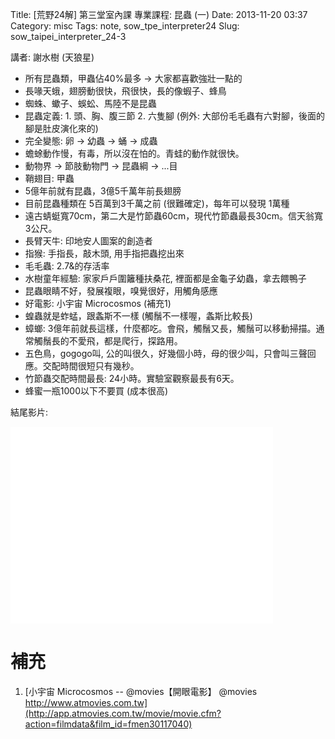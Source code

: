 Title: [荒野24解] 第三堂室內課 專業課程: 昆蟲 (一)
Date: 2013-11-20 03:37
Category: misc
Tags: note, sow_tpe_interpreter24
Slug: sow_taipei_interpreter_24-3


講者: 謝水樹 (天狼星)

* 所有昆蟲類，甲蟲佔40%最多 -> 大家都喜歡強壯一點的
* 長喙天蛾，翅膀動很快，飛很快，長的像蝦子、蜂鳥
* 蜘蛛、蠍子、蜈蚣、馬陸不是昆蟲
* 昆蟲定義: 1. 頭、胸、腹三節 2. 六隻腳 (例外: 大部份毛毛蟲有六對腳，後面的腳是肚皮演化來的)
* 完全變態: 卵 -> 幼蟲 -> 蛹 -> 成蟲
* 蟾蜍動作慢，有毒，所以沒在怕的。青蛙的動作就很快。
* 動物界 -> 節肢動物門 -> 昆蟲綱 -> ...目
* 鞘翅目: 甲蟲
* 5億年前就有昆蟲，3億5千萬年前長翅膀
* 目前昆蟲種類在 5百萬到3千萬之前 (很難確定)，每年可以發現 1萬種
* 遠古蜻蜓寬70cm，第二大是竹節蟲60cm，現代竹節蟲最長30cm。信天翁寬3公尺。
* 長臂天牛: 印地安人圖案的創造者
* 指猴: 手指長，敲木頭, 用手指把蟲挖出來
* 毛毛蟲: 2.7&的存活率
* 水樹童年經驗: 家家戶戶圍籬種扶桑花, 裡面都是金龜子幼蟲，拿去餵鴨子
* 昆蟲眼睛不好，發展複眼，嗅覺很好，用觸角感應
* 好電影: 小宇宙 Microcosmos (補充1)
* 蝗蟲就是蚱蜢，跟螽斯不一樣 (觸鬚不一樣喔，螽斯比較長)
* 蟑螂: 3億年前就長這樣，什麼都吃。會飛，觸鬚又長，觸鬚可以移動掃描。通常觸鬚長的不愛飛，都是爬行，探路用。
* 五色鳥，gogogo叫, 公的叫很久，好幾個小時，母的很少叫，只會叫三聲回應。交配時間很短只有幾秒。
* 竹節蟲交配時間最長: 24小時。實驗室觀察最長有6天。
* 蜂蜜一瓶1000以下不要買 (成本很高)

結尾影片:

<iframe width="420" height="315" src="//www.youtube.com/embed/2Zf-mCai-54" frameborder="0" allowfullscreen></iframe>

# 補充
1. [小宇宙 Microcosmos -- @movies【開眼電影】 @movies http://www.atmovies.com.tw](http://app.atmovies.com.tw/movie/movie.cfm?action=filmdata&film_id=fmen30117040)
